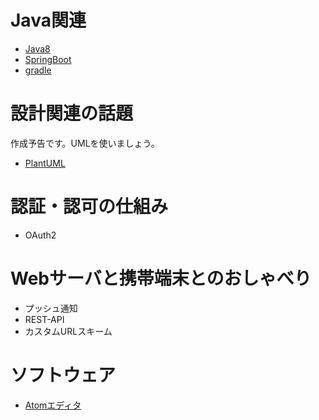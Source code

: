 # Java関連

* [Java8](java/readme.md)
* [SpringBoot](java/framework/springboot/readme.md)
* [gradle](java/framework/gradle/readme.md)

# 設計関連の話題

作成予告です。UMLを使いましょう。
* [PlantUML](design/plantuml.md)

# 認証・認可の仕組み

* OAuth2

# Webサーバと携帯端末とのおしゃべり

* プッシュ通知
* REST-API
* カスタムURLスキーム

# ソフトウェア

* [Atomエディタ](software/atom.md)

